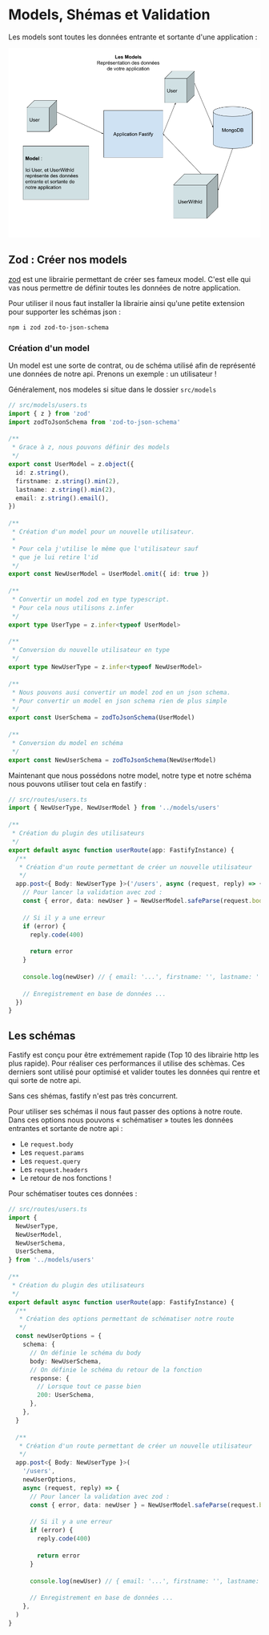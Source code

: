 # Models, Shémas et Validation

Les models sont toutes les données entrante et sortante d'une application :

![Les Model](../images/modles.png)

## Zod : Créer nos models

[zod](https://zod.dev/) est une librairie permettant de créer ses fameux model. C'est elle qui vas nous permettre de définir toutes les données de notre application.

Pour utiliser il nous faut installer la librairie ainsi qu'une petite extension pour supporter les schémas json :

```bash
npm i zod zod-to-json-schema
```

### Création d'un model

Un model est une sorte de contrat, ou de schéma utilisé afin de représenté une données de notre api. Prenons un exemple : un utilisateur !

Généralement, nos modeles si situe dans le dossier `src/models`

```ts
// src/models/users.ts
import { z } from 'zod'
import zodToJsonSchema from 'zod-to-json-schema'

/**
 * Grace à z, nous pouvons définir des models
 */
export const UserModel = z.object({
  id: z.string(),
  firstname: z.string().min(2),
  lastname: z.string().min(2),
  email: z.string().email(),
})

/**
 * Création d'un model pour un nouvelle utilisateur.
 *
 * Pour cela j'utilise le même que l'utilisateur sauf
 * que je lui retire l'id
 */
export const NewUserModel = UserModel.omit({ id: true })

/**
 * Convertir un model zod en type typescript.
 * Pour cela nous utilisons z.infer
 */
export type UserType = z.infer<typeof UserModel>

/**
 * Conversion du nouvelle utilisateur en type
 */
export type NewUserType = z.infer<typeof NewUserModel>

/**
 * Nous pouvons ausi convertir un model zod en un json schema.
 * Pour convertir un model en json schema rien de plus simple
 */
export const UserSchema = zodToJsonSchema(UserModel)

/**
 * Conversion du model en schéma
 */
export const NewUserSchema = zodToJsonSchema(NewUserModel)
```

Maintenant que nous possédons notre model, notre type et notre schéma nous pouvons utiliser tout cela en fastify :

```ts
// src/routes/users.ts
import { NewUserType, NewUserModel } from '../models/users'

/**
 * Création du plugin des utilisateurs
 */
export default async function userRoute(app: FastifyInstance) {
  /**
   * Création d'un route permettant de créer un nouvelle utilisateur
   */
  app.post<{ Body: NewUserType }>('/users', async (request, reply) => {
    // Pour lancer la validation avec zod :
    const { error, data: newUser } = NewUserModel.safeParse(request.body)

    // Si il y a une erreur
    if (error) {
      reply.code(400)

      return error
    }

    console.log(newUser) // { email: '...', firstname: '', lastname: '' }

    // Enregistrement en base de données ...
  })
}
```

## Les schémas

Fastify est conçu pour être extrémement rapide (Top 10 des librairie http les plus rapide). Pour réaliser ces performances il utilise des schèmas. Ces derniers sont utilisé pour optimisé et valider toutes les données qui rentre et qui sorte de notre api.

Sans ces shémas, fastify n'est pas très concurrent.

Pour utiliser ses schémas il nous faut passer des options à notre route. Dans ces options nous pouvons « schématiser » toutes les données entrantes et sortante de notre api :

- Le `request.body`
- Les `request.params`
- Les `request.query`
- Les `request.headers`
- Le retour de nos fonctions !

Pour schématiser toutes ces données :

```ts
// src/routes/users.ts
import {
  NewUserType,
  NewUserModel,
  NewUserSchema,
  UserSchema,
} from '../models/users'

/**
 * Création du plugin des utilisateurs
 */
export default async function userRoute(app: FastifyInstance) {
  /**
   * Création des options permettant de schématiser notre route
   */
  const newUserOptions = {
    schema: {
      // On définie le schéma du body
      body: NewUserSchema,
      // On définie le schéma du retour de la fonction
      response: {
        // Lorsque tout ce passe bien
        200: UserSchema,
      },
    },
  }

  /**
   * Création d'un route permettant de créer un nouvelle utilisateur
   */
  app.post<{ Body: NewUserType }>(
    '/users',
    newUserOptions,
    async (request, reply) => {
      // Pour lancer la validation avec zod :
      const { error, data: newUser } = NewUserModel.safeParse(request.body)

      // Si il y a une erreur
      if (error) {
        reply.code(400)

        return error
      }

      console.log(newUser) // { email: '...', firstname: '', lastname: '' }

      // Enregistrement en base de données ...
    },
  )
}
```
